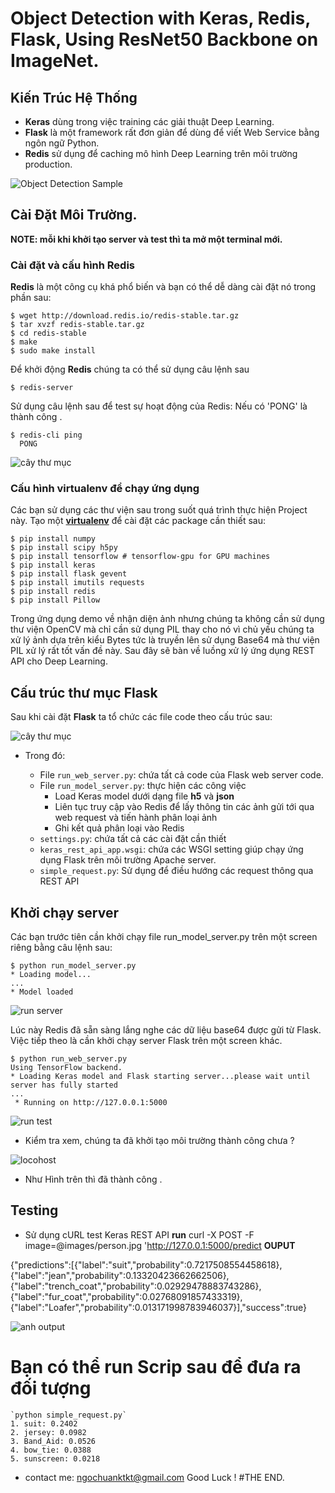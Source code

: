 
# Object Detection with Keras, Redis, Flask, Using ResNet50 Backbone on ImageNet.

## Kiến Trúc Hệ Thống
 * **Keras** dùng trong việc training các giải thuật Deep Learning.
 * **Flask** là một framework rất đơn giản để dùng để viết Web Service bằng ngôn ngữ Python.
 * **Redis** sử dụng để caching mô hình Deep Learning trên môi trường production.
 
![Object Detection Sample](assets/imge4.png)

## Cài Đặt Môi Trường.
**NOTE: mỗi khi khởi tạo server và test thì ta mở một terminal mới.**
### Cài đặt và cấu hình Redis

   **Redis** là một công cụ khá phổ biến và bạn có thể dễ dàng cài đặt nó trong phần sau:
   
    $ wget http://download.redis.io/redis-stable.tar.gz
    $ tar xvzf redis-stable.tar.gz
    $ cd redis-stable
    $ make
    $ sudo make install
   Để khởi động **Redis** chúng ta có thể sử dụng câu lệnh sau
   
    $ redis-server
    
   Sử dụng câu lệnh sau để test sự hoạt động của Redis: Nếu có 'PONG' là thành công .
   
    $ redis-cli ping
      PONG
![cây thư mục](assets/image1.png)
### Cấu hình virtualenv để chạy ứng dụng

Các bạn sử dụng các thư viện sau trong suốt quá trình thực hiện Project này. Tạo một [**virtualenv**](https://virtualenv.pypa.io/en/stable/) để cài đặt các package cần thiết sau:

    $ pip install numpy
    $ pip install scipy h5py
    $ pip install tensorflow # tensorflow-gpu for GPU machines
    $ pip install keras
    $ pip install flask gevent
    $ pip install imutils requests
    $ pip install redis
    $ pip install Pillow
Trong ứng dụng demo về nhận diện ảnh nhưng chúng ta không cần sử dụng thư viện OpenCV mà chỉ cần sử dụng PIL thay cho nó vì chủ yếu chúng ta xử lý ảnh dựa trên kiểu Bytes tức là truyền lên sử dụng Base64 mà thư viện PIL xử lý rất tốt vấn đề này. Sau đây sẽ bàn về luồng xử lý ứng dụng REST API cho Deep Learning.

## Cấu trúc thư mục Flask

Sau khi cài đặt **Flask** ta tổ chức các file code theo cấu trúc sau:


![cây thư mục](assets/imsge5.png)

* Trong đó:

	* File `run_web_server.py`: chứa tất cả code của Flask web server code.
	* File `run_model_server.py`: thực hiện các công việc
		* Load Keras model dưới dạng file **h5** và **json**
		* Liên tục truy cập vào Redis để lấy thông tin các ảnh gửi tới qua web request và tiến hành phân loại ảnh
		* Ghi kết quả phân loại vào Redis
	* `settings.py`: chứa tất cả các cài đặt cần thiết
	* `keras_rest_api_app.wsgi`: chứa các WSGI setting giúp chạy ứng dụng Flask trên môi trường Apache server.
	* `simple_request.py`: Sử dụng để điều hướng các request thông qua REST API
	
## Khởi chạy server

Các bạn trước tiên cần khởi chạy file run_model_server.py trên một screen riêng bằng câu lệnh sau:

	$ python run_model_server.py
	* Loading model...
	...
	* Model loaded
	
![run server](assets/image2.png)
	
Lúc này Redis đã sẵn sàng lắng nghe các dữ liệu base64 được gửi từ Flask. Việc tiếp theo là cần khởi chạy server Flask trên một screen khác.

	$ python run_web_server.py 
	Using TensorFlow backend.
 	* Loading Keras model and Flask starting server...please wait until server has fully started
	...
	 * Running on http://127.0.0.1:5000
![run test](assets/image3.png)
* Kiểm tra xem, chúng ta đã khởi tạo môi trường thành công chưa ?

![locohost](assets/image6.png) 

* Như Hình trên thì đã thành công .
	 
## Testing

* Sử dụng cURL test Keras REST API
**run**
curl -X POST -F image=@images/person.jpg 'http://127.0.0.1:5000/predict
**OUPUT**

{"predictions":[{"label":"suit","probability":0.7217508554458618},
{"label":"jean","probability":0.13320423662662506},
{"label":"trench_coat","probability":0.02929478883743286},
{"label":"fur_coat","probability":0.02768091857433319},
{"label":"Loafer","probability":0.013171998783946037}],"success":true} 

![anh output](assets/imge4.png)

# Bạn có thể run Scrip sau để đưa ra đối tượng 

	`python simple_request.py` 
	1. suit: 0.2402
	2. jersey: 0.0982
	3. Band_Aid: 0.0526
	4. bow_tie: 0.0388
	5. sunscreen: 0.0218
	
* contact me: ngochuanktkt@gmail.com
Good Luck !
#THE END. 















